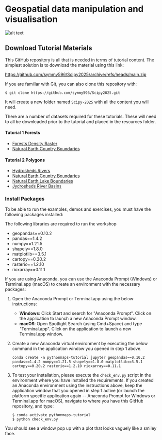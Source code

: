# Geospatial data manipulation and visualisation

![alt text](https://github.com/symmy596/Scipy2025/blob/main/scipy_image.png) 

## Download Tutorial Materials

This GitHub repository is all that is needed in terms of tutorial content. The simplest solution is to download the material using this link:

https://github.com/symmy596/Scipy2025/archive/refs/heads/main.zip

If you are familiar with Git, you can also clone this repository with:

```
$ git clone https://github.com/symmy596/Scipy2025.git
```

It will create a new folder named `Scipy-2025` with all the content you will need.

There are a number of datasets required for these tutorials. These will need to all be downloaded prior to the tutorial and placed in the resources folder.


#### Tutorial 1 Forests

- [Forests Density Raster](https://github.com/globalmaps/gm_ve_v1)
- [Natural Earth Country Boundaries](https://github.com/nvkelso/natural-earth-vector/blob/master/10m_cultural/ne_10m_admin_0_countries.shp)

#### Tutorial 2 Polygons

- [Hydrosheds Rivers](https://www.hydrosheds.org/products/hydrorivers)
- [Natural Earth Country Boundaries](https://github.com/nvkelso/natural-earth-vector/blob/master/10m_cultural/ne_10m_admin_0_countries.shp)
- [Natural Earth Lake Boundaries](https://github.com/nvkelso/natural-earth-vector/blob/master/10m_physical/ne_10m_lakes.shp)
- [Jydrosheds River Basins](https://www.hydrosheds.org/products/hydrobasins)


### Install Packages

To be able to run the examples, demos and exercises, you must have the following packages installed:

The following libraries are required to run the workshop

- geopandas==0.10.2
- pandas==1.4.2
- numpy==1.21.5
- shapely==1.8.0
- matplotlib==3.5.1
- cartopy==0.20.2
- rasterio==1.2.10
- rioxarray==0.11.1

If you are using Anaconda, you can use the Anaconda Prompt (Windows) or Terminal.app (macOS) to create an environment with the necessary packages:

1. Open the Anaconda Prompt or Terminal.app using the below instructions:
    - **Windows**: Click Start and search for "Anaconda Prompt". Click on the application to launch a new Anaconda Prompt window.
    - **macOS**: Open Spotlight Search (using Cmd+Space) and type "Terminal.app". Click on the application to launch a new Terminal.app window.   

2. Create a new Anaconda virtual environment by executing the below command in the application window you opened in step 1 above.

    ```
    conda create -n pythonmaps-tutorial jupyter geopandas==0.10.2 pandas==1.4.2 numpy==1.21.5 shapely==1.8.0 matplotlib==3.5.1 cartopy==0.20.2 rasterio==1.2.10 rioxarray==0.11.1
    ```

3. To test your installation, please execute the `check_env.py` script in the environment where you have installed the requirements. If you created an Anaconda environment using the instructions above, keep the application window that you opened in step 1 active (or launch the platform specific application again -- Anaconda Prompt for Windows or Terminal.app for macOS), navigate to where you have this GitHub repository, and type:

    ```
    $ conda activate pythonmaps-tutorial
    $ python check_env.py
    ```

You should see a window pop up with a plot that looks vaguely like a smiley face.
